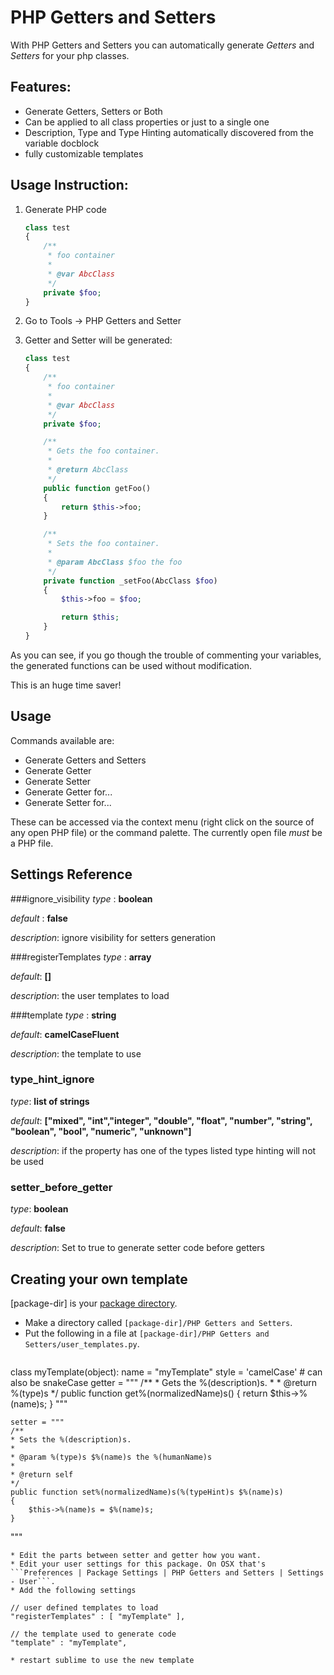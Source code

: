 PHP Getters and Setters
=======================


With PHP Getters and Setters you can automatically generate _Getters_ and _Setters_ for your php classes.

Features:
---------

* Generate Getters, Setters or Both
* Can be applied to all class properties or just to a single one
* Description, Type and Type Hinting automatically discovered from the variable docblock
* fully customizable templates

Usage Instruction:
------------------

1. Generate PHP code

    ```php
    class test
    {
        /**
         * foo container
         *
         * @var AbcClass
         */
        private $foo;
    }
    ```

2. Go to Tools -> PHP Getters and Setter
3. Getter and Setter will be generated:

    ```php
    class test
    {
        /**
         * foo container
         *
         * @var AbcClass
         */
        private $foo;

        /**
         * Gets the foo container.
         *
         * @return AbcClass
         */
        public function getFoo()
        {
            return $this->foo;
        }

        /**
         * Sets the foo container.
         *
         * @param AbcClass $foo the foo
         */
        private function _setFoo(AbcClass $foo)
        {
            $this->foo = $foo;

            return $this;
        }
    }
    ```

As you can see, if you go though the trouble of commenting your variables, the generated functions can be used without modification.

This is an huge time saver!

Usage
-----

Commands available are:

 * Generate Getters and Setters
 * Generate Getter
 * Generate Setter
 * Generate Getter for...
 * Generate Setter for...

These can be accessed via the context menu (right click on the source of any open PHP file) or the command palette. The currently open file *must* be a PHP file.

Settings Reference
------------------

###ignore_visibility
_type_    : **boolean**

_default_ : **false**

_description_: ignore visibility for setters generation

###registerTemplates
_type_   : **array**

_default_: **[]**

_description_: the user templates to load

###template
_type_   : **string**

_default_: **camelCaseFluent**

_description_: the template to use

### type_hint_ignore
_type_: **list of strings**

_default_: **["mixed", "int","integer", "double", "float", "number", "string", "boolean", "bool", "numeric", "unknown"]**

_description_: if the property has one of the types listed type hinting will not be used

### setter_before_getter
_type_: **boolean**

_default_: **false**

_description_: Set to true to generate setter code before getters

Creating your own template
--------------------------


[package-dir] is your [package directory](http://docs.sublimetext.info/en/sublime-text-3/basic_concepts.html#the-packages-directory).

* Make a directory called ```[package-dir]/PHP Getters and Setters```.
* Put the following in a file at ```[package-dir]/PHP Getters and Setters/user_templates.py```.
  ```
class myTemplate(object):
    name = "myTemplate"
    style = 'camelCase' # can also be snakeCase
    getter = """
    /**
    * Gets the %(description)s.
    *
    * @return %(type)s
    */
    public function get%(normalizedName)s()
    {
        return $this->%(name)s;
    }
"""

    setter = """
    /**
    * Sets the %(description)s.
    *
    * @param %(type)s $%(name)s the %(humanName)s
    *
    * @return self
    */
    public function set%(normalizedName)s(%(typeHint)s $%(name)s)
    {
        $this->%(name)s = $%(name)s;
    }
"""
  ```
* Edit the parts between setter and getter how you want.
* Edit your user settings for this package. On OSX that's ```Preferences | Package Settings | PHP Getters and Setters | Settings - User```.
* Add the following settings
  ```
    // user defined templates to load
    "registerTemplates" : [ "myTemplate" ],

    // the template used to generate code
    "template" : "myTemplate",
  ```
 * restart sublime to use the new template

